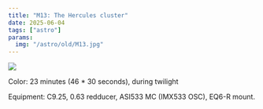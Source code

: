 ```yaml
---
title: "M13: The Hercules cluster"
date: 2025-06-04
tags: ["astro"]
params:
  img: "/astro/old/M13.jpg"
---
```


![](/astro/old/M13.jpg)

Color: 23 minutes (46 * 30 seconds), during twilight

Equipment: C9.25, 0.63 redducer, ASI533 MC (IMX533 OSC), EQ6-R mount. 

